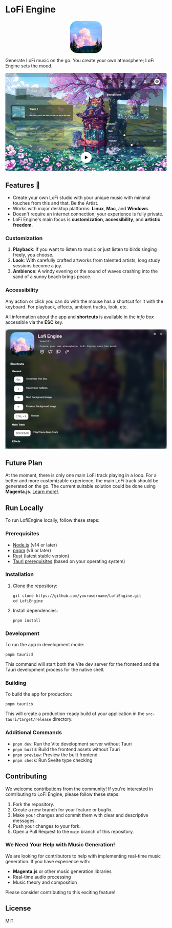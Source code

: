 # LoFi Engine
<p align="center">
    <img alt="Icon" align="center" width="100" height="100" src="app-icon.png" />
</p>
Generate LoFi music on the go. You create your own atmosphere; LoFi Engine sets the mood.

![screenshot](screenshots/screenshot.jpeg)

## Features 🚀
* Create your own LoFi studio with your unique music with minimal touches from this and that. Be the Artist.
* Works with major desktop platforms: **Linux**, **Mac**, and **Windows**.
* Doesn't require an internet connection; your experience is fully private.
* LoFi Engine's main focus is **customization**, **accessibility**, and **artistic freedom**.

### Customization
1. **Playback**: If you want to listen to music or just listen to birds singing freely, you choose.
2. **Look**: With carefully crafted artworks from talented artists, long study sessions become a joy.
3. **Ambience**: A windy evening or the sound of waves crashing into the sand of a sunny beach brings peace.

### Accessibility
Any action or click you can do with the mouse has a shortcut for it with the keyboard. For playback, effects, ambient tracks, look, etc.

All information about the app and **shortcuts** is available in the *info box* accessible via the **ESC** key.

![info-box](screenshots/info-box.png)

## Future Plan
At the moment, there is only one main LoFi track playing in a loop. For a better and more customizable experience, the main LoFi track should be generated on the go. The current suitable solution could be done using **Magenta.js**. [Learn more!](https://magenta.tensorflow.org/).

## Run Locally

To run LofiEngine locally, follow these steps:

### Prerequisites

- [Node.js](https://nodejs.org/) (v14 or later)
- [pnpm](https://pnpm.io/) (v6 or later)
- [Rust](https://www.rust-lang.org/) (latest stable version)
- [Tauri prerequisites](https://tauri.app/v1/guides/getting-started/prerequisites) (based on your operating system)

### Installation

1. Clone the repository:
   ```
   git clone https://github.com/yourusername/LofiEngine.git
   cd LofiEngine
   ```

2. Install dependencies:
   ```
   pnpm install
   ```

### Development

To run the app in development mode:

```
pnpm tauri:d
```

This command will start both the Vite dev server for the frontend and the Tauri development process for the native shell.

### Building

To build the app for production:

```
pnpm tauri:b
```

This will create a production-ready build of your application in the `src-tauri/target/release` directory.

### Additional Commands

- `pnpm dev`: Run the Vite development server without Tauri
- `pnpm build`: Build the frontend assets without Tauri
- `pnpm preview`: Preview the built frontend
- `pnpm check`: Run Svelte type checking

## Contributing
We welcome contributions from the community! If you're interested in contributing to LoFi Engine, please follow these steps:
1. Fork the repository.
2. Create a new branch for your feature or bugfix.
3. Make your changes and commit them with clear and descriptive messages.
4. Push your changes to your fork.
5. Open a Pull Request to the `main` branch of this repository.

### We Need Your Help with Music Generation!
We are looking for contributors to help with implementing real-time music generation. If you have experience with:
- **Magenta.js** or other music generation libraries
- Real-time audio processing
- Music theory and composition

Please consider contributing to this exciting feature!

## License
MIT
